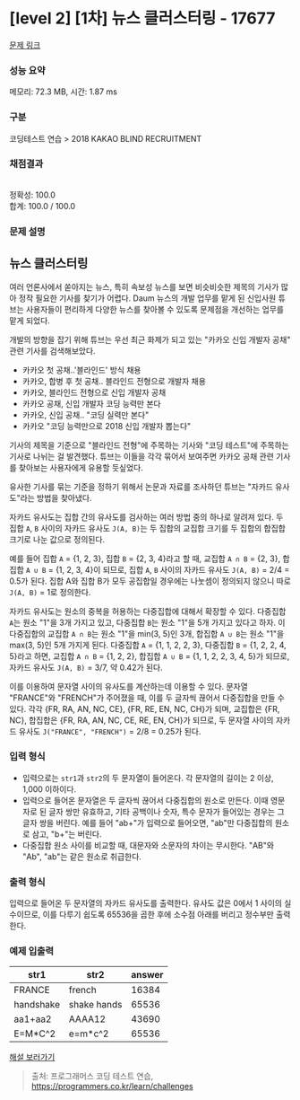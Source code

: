# [level 2] [1차] 뉴스 클러스터링 - 17677 

[문제 링크](https://school.programmers.co.kr/learn/courses/30/lessons/17677) 

### 성능 요약

메모리: 72.3 MB, 시간: 1.87 ms

### 구분

코딩테스트 연습 > 2018 KAKAO BLIND RECRUITMENT

### 채점결과

<br/>정확성: 100.0<br/>합계: 100.0 / 100.0

### 문제 설명

<h2 style="user-select: auto;">뉴스 클러스터링</h2>

<p style="user-select: auto;">여러 언론사에서 쏟아지는 뉴스, 특히 속보성 뉴스를 보면 비슷비슷한 제목의 기사가 많아 정작 필요한 기사를 찾기가 어렵다. Daum 뉴스의 개발 업무를 맡게 된 신입사원 튜브는 사용자들이 편리하게 다양한 뉴스를 찾아볼 수 있도록 문제점을 개선하는 업무를 맡게 되었다.</p>

<p style="user-select: auto;">개발의 방향을 잡기 위해 튜브는 우선 최근 화제가 되고 있는 "카카오 신입 개발자 공채" 관련 기사를 검색해보았다.</p>

<ul style="user-select: auto;">
<li style="user-select: auto;">카카오 첫 공채..'블라인드' 방식 채용</li>
<li style="user-select: auto;">카카오, 합병 후 첫 공채.. 블라인드 전형으로 개발자 채용</li>
<li style="user-select: auto;">카카오, 블라인드 전형으로 신입 개발자 공채</li>
<li style="user-select: auto;">카카오 공채, 신입 개발자 코딩 능력만 본다</li>
<li style="user-select: auto;"> 카카오, 신입 공채.. "코딩 실력만 본다"</li>
<li style="user-select: auto;">카카오 "코딩 능력만으로 2018 신입 개발자 뽑는다"</li>
</ul>

<p style="user-select: auto;">기사의 제목을 기준으로 "블라인드 전형"에 주목하는 기사와 "코딩 테스트"에 주목하는 기사로 나뉘는 걸 발견했다. 튜브는 이들을 각각 묶어서 보여주면 카카오 공채 관련 기사를 찾아보는 사용자에게 유용할 듯싶었다.</p>

<p style="user-select: auto;">유사한 기사를 묶는 기준을 정하기 위해서 논문과 자료를 조사하던 튜브는 "자카드 유사도"라는 방법을 찾아냈다.</p>

<p style="user-select: auto;">자카드 유사도는 집합 간의 유사도를 검사하는 여러 방법 중의 하나로 알려져 있다. 두 집합 <code style="user-select: auto;">A</code>, <code style="user-select: auto;">B</code> 사이의 자카드 유사도 <code style="user-select: auto;">J(A, B)</code>는 두 집합의 교집합 크기를 두 집합의 합집합 크기로 나눈 값으로 정의된다.</p>

<p style="user-select: auto;">예를 들어 집합 <code style="user-select: auto;">A</code> = {1, 2, 3}, 집합 <code style="user-select: auto;">B</code> = {2, 3, 4}라고 할 때, 교집합 <code style="user-select: auto;">A ∩ B</code> = {2, 3}, 합집합 <code style="user-select: auto;">A ∪ B</code> = {1, 2, 3, 4}이 되므로, 집합 <code style="user-select: auto;">A</code>, <code style="user-select: auto;">B</code> 사이의 자카드 유사도 <code style="user-select: auto;">J(A, B)</code> = 2/4 = 0.5가 된다. 집합 A와 집합 B가 모두 공집합일 경우에는 나눗셈이 정의되지 않으니 따로 <code style="user-select: auto;">J(A, B)</code> = 1로 정의한다.</p>

<p style="user-select: auto;">자카드 유사도는 원소의 중복을 허용하는 다중집합에 대해서 확장할 수 있다. 다중집합 <code style="user-select: auto;">A</code>는 원소 "1"을 3개 가지고 있고, 다중집합 <code style="user-select: auto;">B</code>는 원소 "1"을 5개 가지고 있다고 하자. 이 다중집합의 교집합 <code style="user-select: auto;">A ∩ B</code>는 원소 "1"을 min(3, 5)인 3개, 합집합 <code style="user-select: auto;">A ∪ B</code>는 원소 "1"을 max(3, 5)인 5개 가지게 된다. 다중집합 <code style="user-select: auto;">A</code> = {1, 1, 2, 2, 3}, 다중집합 <code style="user-select: auto;">B</code> = {1, 2, 2, 4, 5}라고 하면, 교집합 <code style="user-select: auto;">A ∩ B</code> = {1, 2, 2}, 합집합 <code style="user-select: auto;">A ∪ B</code> = {1, 1, 2, 2, 3, 4, 5}가 되므로, 자카드 유사도 <code style="user-select: auto;">J(A, B)</code> = 3/7, 약 0.42가 된다.</p>

<p style="user-select: auto;">이를 이용하여 문자열 사이의 유사도를 계산하는데 이용할 수 있다. 문자열 "FRANCE"와 "FRENCH"가 주어졌을 때, 이를 두 글자씩 끊어서 다중집합을 만들 수 있다. 각각 {FR, RA, AN, NC, CE}, {FR, RE, EN, NC, CH}가 되며, 교집합은 {FR, NC}, 합집합은 {FR, RA, AN, NC, CE, RE, EN, CH}가 되므로, 두 문자열 사이의 자카드 유사도 <code style="user-select: auto;">J("FRANCE", "FRENCH")</code> = 2/8 = 0.25가 된다.</p>

<h3 style="user-select: auto;">입력 형식</h3>

<ul style="user-select: auto;">
<li style="user-select: auto;">입력으로는 <code style="user-select: auto;">str1</code>과 <code style="user-select: auto;">str2</code>의 두 문자열이 들어온다. 각 문자열의 길이는 2 이상, 1,000 이하이다.</li>
<li style="user-select: auto;">입력으로 들어온 문자열은 두 글자씩 끊어서 다중집합의 원소로 만든다. 이때 영문자로 된 글자 쌍만 유효하고, 기타 공백이나 숫자, 특수 문자가 들어있는 경우는 그 글자 쌍을 버린다. 예를 들어 "ab+"가 입력으로 들어오면, "ab"만 다중집합의 원소로 삼고, "b+"는 버린다.</li>
<li style="user-select: auto;">다중집합 원소 사이를 비교할 때, 대문자와 소문자의 차이는 무시한다. "AB"와 "Ab", "ab"는 같은 원소로 취급한다.</li>
</ul>

<h3 style="user-select: auto;">출력 형식</h3>

<p style="user-select: auto;">입력으로 들어온 두 문자열의 자카드 유사도를 출력한다. 유사도 값은 0에서 1 사이의 실수이므로, 이를 다루기 쉽도록 65536을 곱한 후에 소수점 아래를 버리고 정수부만 출력한다.</p>

<h3 style="user-select: auto;">예제 입출력</h3>
<table class="table" style="user-select: auto;">
        <thead style="user-select: auto;"><tr style="user-select: auto;">
<th style="user-select: auto;">str1</th>
<th style="user-select: auto;">str2</th>
<th style="user-select: auto;">answer</th>
</tr>
</thead>
        <tbody style="user-select: auto;"><tr style="user-select: auto;">
<td style="user-select: auto;">FRANCE</td>
<td style="user-select: auto;">french</td>
<td style="user-select: auto;">16384</td>
</tr>
<tr style="user-select: auto;">
<td style="user-select: auto;">handshake</td>
<td style="user-select: auto;">shake hands</td>
<td style="user-select: auto;">65536</td>
</tr>
<tr style="user-select: auto;">
<td style="user-select: auto;">aa1+aa2</td>
<td style="user-select: auto;">AAAA12</td>
<td style="user-select: auto;">43690</td>
</tr>
<tr style="user-select: auto;">
<td style="user-select: auto;">E=M*C^2</td>
<td style="user-select: auto;">e=m*c^2</td>
<td style="user-select: auto;">65536</td>
</tr>
</tbody>
      </table>
<p style="user-select: auto;"><a href="http://tech.kakao.com/2017/09/27/kakao-blind-recruitment-round-1/" target="_blank" rel="noopener" style="user-select: auto;">해설 보러가기</a></p>


> 출처: 프로그래머스 코딩 테스트 연습, https://programmers.co.kr/learn/challenges